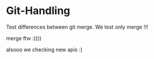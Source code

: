 # Git-Handling

Test differences between git merge.
We test only merge !!!

merge ftw :))))

alsooo we checking new apis :)
